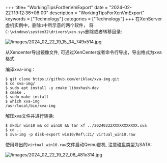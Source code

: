 +++
title= "WorkingTipsForXenVmExport"
date = "2024-02-22T19:12:36+08:00"
description = "WorkingTipsForXenVmExport"
keywords = ["Technology"]
categories = ["Technology"]
+++
在XenServer虚机实例中，删除`1`中所示意的两个软件， 将`C:\windows\system32\drivers\xen.sys`删除或者转移目录:    

![/images/2024_02_22_19_15_34_749x514.jpg](/images/2024_02_22_19_15_34_749x514.jpg)

从Xencenter导出镜像文件, 可通过XenCenter或者命令行导出，导出格式为xva格式.     

编译xva-img：    

```
$ git clone https://github.com/eriklax/xva-img.git
$ cd xva-img/
$ sudo apt install -y cmake libxxhash-dev
$ cmake .
$ sudo make install
$ which xva-img
/usr/local/bin/xva-img
```
解压xva文件并进行转换:     

```
$ mkdir win10 && cd win10 && tar xf ../20240222XXXXXXXXXXX.xva
$ cd ..
$ xva-img -p disk-export win10/Ref\:21/ virtual_win10.raw
```
使用导出的`virtual_win10.raw`文件启动Qemu虚机, 注意磁盘类型为SATA:    

![/images/2024_02_22_19_22_08_481x314.jpg](/images/2024_02_22_19_22_08_481x314.jpg)



